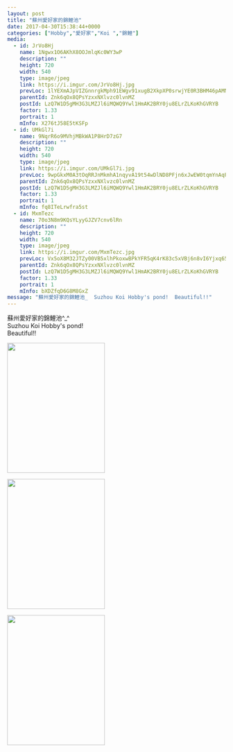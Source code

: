 ```yaml
---
layout: post
title: "蘇州愛好家的錦鯉池" 
date: 2017-04-30T15:38:44+0000 
categories: ["Hobby","愛好家","Koi ","錦鯉"] 
media:
  - id: JrVo8Hj
    name: 1Ngwx1O6AKhX8OOJmlqKc0WY3wP
    description: ""   
    height: 720
    width: 540
    type: image/jpeg
    link: https://i.imgur.com/JrVo8Hj.jpg
    prevLoc: 1lYEXmAJpVIZGnnrgkMph91EWgv91xugB2XkpXP0srwjYE0R3BHM46pAMNMRcE0LxR73BwcYwn2m0ABqf1JmXNn4kXi4NWGn8l7GfB2GAkEByRS9Q34x1yKMCmLM0E7XX7Sn5Rl0PXQOcpLNpL6G2PCqg0RK9KYzFrOG6xNNnjHx7YwNGVVOuYRNM7YNNOsvMpnYPZVXUrkR99G4RgFXmrK10P52FkJMYMYVYPSnlp4NVWAKtMvOPKyOYqSNA3rRDrWD
    parentId: Znk6qOx8QPsYzxxNXlvzc0lvnMZ
    postId: LzQ7W1D5gMH3G3LMZJl6iMQWQ9Ywl1HmAK2BRY0ju8ELrZLKoKhGVRYB
    factor: 1.33
    portrait: 1
    mInfo: X276tJ58E5tKSFp
  - id: UMkGl7i
    name: 9NqrR6o9MVhjMBkWA1P8HrD7zG7
    description: ""   
    height: 720
    width: 540
    type: image/jpeg
    link: https://i.imgur.com/UMkGl7i.jpg
    prevLoc: 9wpGkxM0A3tOqRRJnMkmhA1nqyvA19t54wDlND8PFjn6xJwEW0tqmYnAqPqMuAGo2Eq18ZS41W0N5ZGwcoNPZzV97vUjKnGVYDYYs8o5pBQg58hr5GrNJPkxIJqn6mxQmnU83WD6MpxXi0X3DqkGXDtQ11JJvWypFNlMLNZgYmF7GGzZ0YvQH9Pp4DD2j8fLk0lZW90jUvqPxGvZL2iKp5nGZWG7IlR1MlD5zPsjYx2wyAJzcBWWDN4YLGi2LZ2wjmG3IM9
    parentId: Znk6qOx8QPsYzxxNXlvzc0lvnMZ
    postId: LzQ7W1D5gMH3G3LMZJl6iMQWQ9Ywl1HmAK2BRY0ju8ELrZLKoKhGVRYB
    factor: 1.33
    portrait: 1
    mInfo: fq8ITeLrwfra5st
  - id: MxmTezc
    name: 70o3N8m9KQsYLyyGJZV7cnv6lRn
    description: ""   
    height: 720
    width: 540
    type: image/jpeg
    link: https://i.imgur.com/MxmTezc.jpg
    prevLoc: Vx5oX8M32JTZy00VB5xlhPkoxwBPkYFR5qK4rK83c5xVBj6n8vI6Yjxq656Du2nXZNjB4WTy3RLnGEXmtWXNPRy4zJTGkzXYgWm1cq2Y50oqBkHXMyAGZByKHJRD5NPq1qFVWroERjK4I5KZ2w0Z8DfRKKy5m9goc0kOM0mAY4sv88W9NVMliEBmKyy1rrhpOvoLqAY2IByX8O1MQQHAZr1RJQ6pfX57vG0QGAfJgJlk0vxqIB5jvlYlPMtK8Vw6VroQt4X
    parentId: Znk6qOx8QPsYzxxNXlvzc0lvnMZ
    postId: LzQ7W1D5gMH3G3LMZJl6iMQWQ9Ywl1HmAK2BRY0ju8ELrZLKoKhGVRYB
    factor: 1.33
    portrait: 1
    mInfo: bXDZfqD6G8M8GxZ
message: "蘇州愛好家的錦鯉池_  Suzhou Koi Hobby's pond!  Beautiful!!"
---
```


蘇州愛好家的錦鯉池^_^  
Suzhou Koi Hobby's pond!  
Beautiful!!


[//]: #media:  
<a href="https://i.imgur.com/JrVo8Hj.jpg"><img src="https://i.imgur.com/JrVo8Hj.jpg" height="300" width="225" /></a> 
  

<a href="https://i.imgur.com/UMkGl7i.jpg"><img src="https://i.imgur.com/UMkGl7i.jpg" height="300" width="225" /></a> 
  

<a href="https://i.imgur.com/MxmTezc.jpg"><img src="https://i.imgur.com/MxmTezc.jpg" height="300" width="225" /></a> 
 
